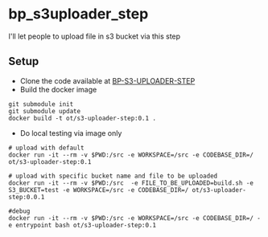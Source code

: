 # bp_s3uploader_step
I'll let people to upload file in s3 bucket via this step

## Setup
* Clone the code available at [BP-S3-UPLOADER-STEP](https://github.com/OT-BUILDPIPER-MARKETPLACE/BP-S3-UPLOADER-STEP)
* Build the docker image

```
git submodule init
git submodule update
docker build -t ot/s3-uploader-step:0.1 .
```

* Do local testing via image only

```
# upload with default 
docker run -it --rm -v $PWD:/src -e WORKSPACE=/src -e CODEBASE_DIR=/ ot/s3-uploader-step:0.1

# upload with specific bucket name and file to be uploaded
docker run -it --rm -v $PWD:/src  -e FILE_TO_BE_UPLOADED=build.sh -e S3_BUCKET=test -e WORKSPACE=/src -e CODEBASE_DIR=/ ot/s3-uploader-step:0.0.1

#debug
docker run -it --rm -v $PWD:/src -e WORKSPACE=/src -e CODEBASE_DIR=/ -e entrypoint bash ot/s3-uploader-step:0.1 
```